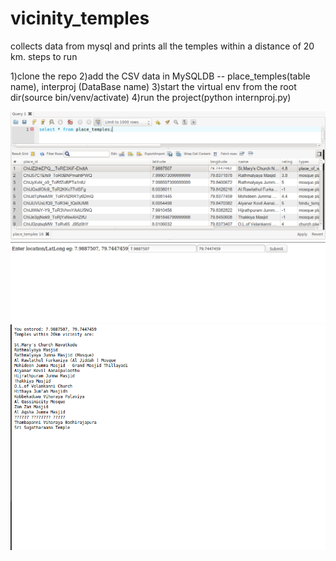 # vicinity_temples
collects data from mysql and prints all the temples within a distance of 20 km.
steps to run

1)clone the repo
2)add the CSV data in MySQLDB -- place_temples(table name), interproj (DataBase name) 
3)start the virtual env from the root dir(source bin/venv/activate)
4)run the project(python internproj.py)

![alt text](https://github.com/DreadPirateRobert/vicinity_temples/blob/master/output/Screenshot%20from%202018-08-17%2020-30-33.png)
![alt text](https://github.com/DreadPirateRobert/vicinity_temples/blob/master/output/Screenshot%20from%202018-08-17%2020-31-43.png)
![alt text](https://github.com/DreadPirateRobert/vicinity_temples/blob/master/output/Screenshot%20from%202018-08-17%2020-31-56.png)

